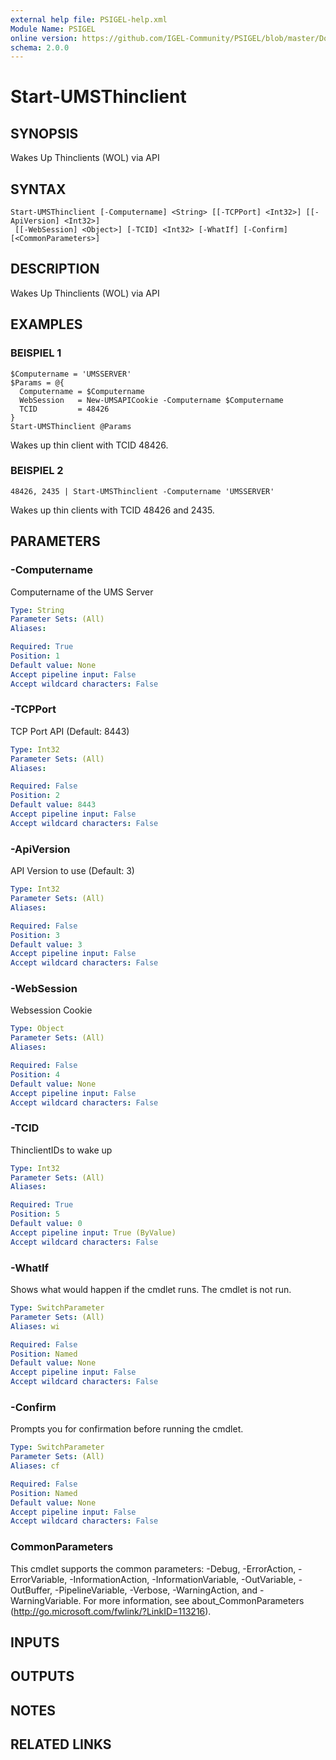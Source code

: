 ```yaml
---
external help file: PSIGEL-help.xml
Module Name: PSIGEL
online version: https://github.com/IGEL-Community/PSIGEL/blob/master/Docs/Start-UMSThinclient.md
schema: 2.0.0
---
```


# Start-UMSThinclient

## SYNOPSIS
Wakes Up Thinclients (WOL) via API

## SYNTAX

```
Start-UMSThinclient [-Computername] <String> [[-TCPPort] <Int32>] [[-ApiVersion] <Int32>]
 [[-WebSession] <Object>] [-TCID] <Int32> [-WhatIf] [-Confirm] [<CommonParameters>]
```

## DESCRIPTION
Wakes Up Thinclients (WOL) via API

## EXAMPLES

### BEISPIEL 1
```
$Computername = 'UMSSERVER'
$Params = @{
  Computername = $Computername
  WebSession   = New-UMSAPICookie -Computername $Computername
  TCID         = 48426
}
Start-UMSThinclient @Params
```
Wakes up thin client with TCID 48426.

### BEISPIEL 2
```
48426, 2435 | Start-UMSThinclient -Computername 'UMSSERVER'
```

Wakes up thin clients with TCID 48426 and 2435.

## PARAMETERS

### -Computername
Computername of the UMS Server

```yaml
Type: String
Parameter Sets: (All)
Aliases:

Required: True
Position: 1
Default value: None
Accept pipeline input: False
Accept wildcard characters: False
```

### -TCPPort
TCP Port API (Default: 8443)

```yaml
Type: Int32
Parameter Sets: (All)
Aliases:

Required: False
Position: 2
Default value: 8443
Accept pipeline input: False
Accept wildcard characters: False
```

### -ApiVersion
API Version to use (Default: 3)

```yaml
Type: Int32
Parameter Sets: (All)
Aliases:

Required: False
Position: 3
Default value: 3
Accept pipeline input: False
Accept wildcard characters: False
```

### -WebSession
Websession Cookie

```yaml
Type: Object
Parameter Sets: (All)
Aliases:

Required: False
Position: 4
Default value: None
Accept pipeline input: False
Accept wildcard characters: False
```

### -TCID
ThinclientIDs to wake up

```yaml
Type: Int32
Parameter Sets: (All)
Aliases:

Required: True
Position: 5
Default value: 0
Accept pipeline input: True (ByValue)
Accept wildcard characters: False
```

### -WhatIf
Shows what would happen if the cmdlet runs.
The cmdlet is not run.

```yaml
Type: SwitchParameter
Parameter Sets: (All)
Aliases: wi

Required: False
Position: Named
Default value: None
Accept pipeline input: False
Accept wildcard characters: False
```

### -Confirm
Prompts you for confirmation before running the cmdlet.

```yaml
Type: SwitchParameter
Parameter Sets: (All)
Aliases: cf

Required: False
Position: Named
Default value: None
Accept pipeline input: False
Accept wildcard characters: False
```

### CommonParameters
This cmdlet supports the common parameters: -Debug, -ErrorAction, -ErrorVariable, -InformationAction, -InformationVariable, -OutVariable, -OutBuffer, -PipelineVariable, -Verbose, -WarningAction, and -WarningVariable. For more information, see about_CommonParameters (http://go.microsoft.com/fwlink/?LinkID=113216).

## INPUTS

## OUTPUTS

## NOTES

## RELATED LINKS

